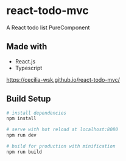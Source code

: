 # react-todo-mvc
A React todo list PureComponent

## Made with
  * React.js
  * Typescript

https://cecilia-wsk.github.io/react-todo-mvc/

## Build Setup

``` bash
# install dependencies
npm install

# serve with hot reload at localhost:8080
npm run dev

# build for production with minification
npm run build
```
